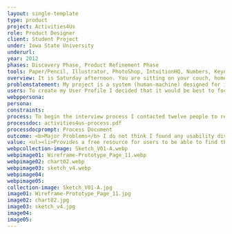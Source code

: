 ```yaml
---
layout: single-template
type: product
project: Activities4Us
role: Product Designer
client: Student Project
under: Iowa State University
underurl:
year: 2012
phases: Discovery Phase, Product Refinement Phase
tools: Paper/Pencil, Illustrator, PhotoShop, IntuitionHQ, Numbers, Keynote
overview: It is Saturday afternoon. You are sitting on your couch, home alone with no plans. The friends you usually hang out with are either sick or traveling. you've read everything on your bookshelf? you've already cleaned your apartment for the week? you've finished this week's laundry?. You've recently heard through office colleagues that there is a new website that helps you find activities in your area. You grab your laptop and enter the website address - www.activities4.us
problemstatement: My project is a system (human-machine) designed for its users to seek out activities. Activities 4 Us is a web-based application where a user inputs their location by zip code, how many people will participate in the activity and starts a query. They are then presented with a list of results of activities; in their area, happening within 24 hours from their search, displayed depending on local weather (no Frisbee in the park option offered if it is currently raining or calling for rain), date accessed (no picnic suggestions if it is winter) and separated by low-to-no cost activities and activities requiring money. Additionally, at this point, users can also select a set of filters to narrow down the type of activity they might want to take part in.
users: To create my User Profile I decided that it would be best to focus on age group (21–55). I thought it best to focus on one age group to start with and tailor the system to then meet the needs of a wider audience later.
webppersona:
persona:
constraints:
process: To begin the interview process I contacted twelve people to request interview times. I had prepared two pages of questions. The questions had three different sections and then the wants and needs brainstorming activity. The sections were - 'Defining Boredom', 'Finding Activities' and 'Accessibility of Websites/Interfaces'. My purpose for asking these questions was to&colon;  <ul> <li>Find reasons and situations as to when a user might access my system</li> <li>How active in finding things to do a user might be when bored</li> <li>What activities users might be looking for</li> <li>What types of refining searches a user might desire for my system</li> <li>What other methods users interact with to find activities</li> <li>What makes a good design in terms of accessibility</li> </ul>   <br><br> <b>Defining Boredom Review</b>  <br>  The first thing to note is that most of the participants find themselves filling their free time by watching TV but in comparison, watching TV was only listed by one participant as something they want to do with their free time. Just less than 50% of the participants are bored when they are left alone, and 6 out of 7 rely on friends for their source of activities. Friends are going to be difficult for my system to contend with, however, those other people need a source to find activities to do, which my system could fill. 85.6% of the participants use the internet to find activities. The design of my system will need to consider users who are feeling anxious and annoyed/irritated by their boredom.    <br><br>  <b>Finding Activities Review</b>   <br>  100% of the participants interviewed use the internet to find activities. 71.4% of those interviewed typically do activities that cost money, however, it should be considered that the other 28.6% responded that "sometimes" their activities cost money. My system should consider the sites that the participants use (Metromix, Yelp, Groupon, Google...) as competitor examples and try to refine/simplify my system in comparison. My system should separate activities by cost and consider a priority to activities that cost money. One question that could have been asked to clarify is - "Do you prefer activities that cost over those that do not?". Users may find themselves taking part in for-cost activities but prefer to not spend money if given the option.
processdoc: activities4us-process.pdf
processdocprompt: Process Document
outcome: <b>Major Problems</b> I do not think I found any usability disasters in my system, however, one major problem that I encountered in my user testing was that the system is unclear about how to return to the ‘Home’ or main search screen. I had built in a link in the logo, which is standard practice when designing websites, but I’m not sure if all the users would have understood that. <br><br>  The breadcrumb system was either not clear or overlooked. This can be resolved by changing the breadcrumb wording to reflect ‘Home’ instead of its current ‘Search 4 Activities’. Additionally, a ‘Home’ link could be added to the header and footer navigation. I do think that would create an aesthetic imbalance in the links (i.e, three on one side, two on the other) so perhaps some thought should go into creating an additional link to balance them out.  <br><br>  Another major problem deals with the ‘New Search’ button below the filters. This was another way that I thought users could find their way back to the ‘Home’ screen, however, it proved problematic for User 003 - <br> <br> <q>“The ‘New Search’ button confused me once at the beginning me because I felt like it was an ‘Apply’.”</q> <cite>– User 003</cite> <br> <br> This is a very good point. If users are accustomed to clicking an ‘Apply’ button when filtering, they may reset the query accidentally. The ‘New Search’ button is placed in a similar position to where an ‘Apply’ button normally would be.  <br><br>  <b>Cosmetic Problems</b> <br>  Speaking again to the ‘Apply’ button major issue I discussed above, this is also a cosmetic problem. The content of the  ‘How 2 Use’ page notes that this would be the location of the ‘Reset Filter’ button. We don’t want users making the same mistake with that button either. It would probably be best to disconnect the ‘Reset Filter’ button from the ‘Activity  Filter’ box altogether, removing the grouping of the two items.  <br><br>  <b>New Feature Requests</b> <br> <q>"Take ‘new feature’ requests with a grain of salt."</q> <cite>– Steve Krug, Don’t Make Me Think</cite> <br><br>  User 001 brought up an interesting idea that I hadn’t considered – to create an optional log in on the site that users would not have to sign up to use the system, but if they did it could track their activities, potentially suggest new activities and store information to populate the search fields. My original intent was that location would be handled by the ZIP search, but it has been brought to my attention of the situations of locations on ZIP code dividing lines, where just a short distance from the user’s current location may be a different ZIP. Something should be considered for situations like this so users wouldn’t need to do multiple searches to find local activities. User 003 also brought up a point that should be considered - <br> <br> <q>“The ‘All Activities Map’ seems out of place to me because it’s ‘No Cost’, ‘Paid Activities’ and then ‘All Activities Map’ whereas the other two don’t have maps. Like, why is this one a map instead of just all activities and I can turn on a map?”</q> <cite>– User 003</cite> <br> <br> The original intent for the ‘All Activities Map’ was to have an overview of the area and the activities to do. While there was only one user to bring up this issue, perhaps everyone would benefit from a tab that just listed ‘All Activities’. It might take the place of the query landing page and then users could use the tabs to filter between ‘Free Activities’ and ‘Paid Activities’. Or, to go a step further, perhaps the tabs could be eliminated completely and be replaced by additional filters in the ‘Activity Filter’.
value: <ul><li>Provides a free resource for users to be able to find things to do in their area</li> <li>For the secondary user, provides marketing and advertisement space to promote local businesses and activities</li> <li>Provides filtering of activities based on different external options, e.g. weather, number of people to accommodate, etc.</li> </ul>
webpcollection-image: Sketch_V01-A.webp
webpimage01: Wireframe-Prototype_Page_11.webp
webpimage02: chart02.webp
webpimage03: sketch_v4.webp
webpimage04:
webpimage05:
collection-image: Sketch_V01-A.jpg
image01: Wireframe-Prototype_Page_11.jpg
image02: chart02.jpg
image03: sketch_v4.jpg
image04:
image05:
---
```

